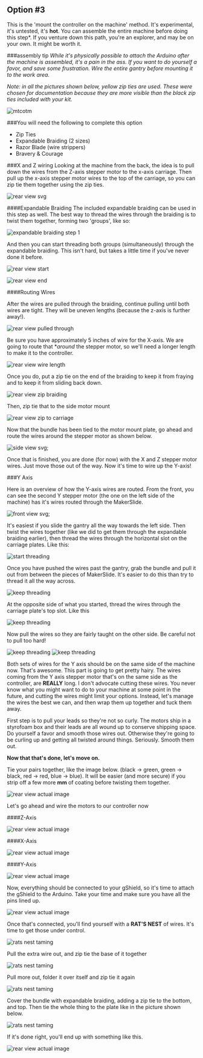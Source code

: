 ## Option #3 
This is the 'mount the controller on the machine' method. It's experimental, it's untested, it's **hot**. You can assemble the entire machine before doing this step*. If you venture down this path, you're an explorer, and may be on your own. It might be worth it.

###assembly tip
_While it's physically possible to attach the Arduino after the machine is assembled, it's a pain in the ass. If you want to do yourself a favor, and save some frustration. Wire the entire gantry before mounting it to the work area._


_Note: in all the pictures shown below, yellow zip ties are used. These were chosen for documentation because they are more visible than the black zip ties included with your kit._

![mtcotm](wiring/68-so_wiring-067.jpg)

###You will need the following to complete this option

* Zip Ties
* Expandable Braiding (2 sizes)
* Razor Blade (wire strippers)
* Bravery & Courage

###X and Z wiring 
Looking at the machine from the back, the idea is to pull down the wires from the Z-axis stepper motor to the x-axis carriage. Then pull up the x-axis stepper motor wires to the top of the carriage, so you can zip tie them together using the zip ties. 

![rear view svg](wiring/wiring_3_rearview.svg)


####Expandable Braiding
The included expandable braiding can be used in this step as well. The best way to thread the wires through the braiding is to twist them together, forming two 'groups', like so:

![expandable braiding step 1](wiring/38-so_wiring-037.jpg)

And then you can start threading both groups (simultaneously) through the expandable braiding. This isn't hard, but takes a little time if you've never done it before. 

![rear view start](wiring/39-so_wiring-038.jpg)

![rear view end](wiring/40-so_wiring-039.jpg)


####Routing Wires

After the wires are pulled through the braiding, continue pulling until both wires are tight. They will be uneven lengths (because the z-axis is further away!).

![rear view pulled through](wiring/43-so_wiring-042.jpg)

Be sure you have approximately 5 inches of wire for the X-axis. We are going to route that **around* the stepper motor, so we'll need a longer length to make it to the controller.

![rear view wire length](wiring/46-so_wiring-045.jpg)

Once you do, put a zip tie on the end of the braiding to keep it from fraying and to keep it from sliding back down. 

![rear view zip braiding](wiring/44-so_wiring-043.jpg)

Then, zip tie that to the side motor mount

![rear view zip to carriage](wiring/47-so_wiring-046.jpg)

Now that the bundle has been tied to the motor mount plate, go ahead and route the wires around the stepper motor as shown below. 

![side view svg](wiring/wiring_3_sideview.svg);

Once that is finished, you are done (for now) with the X and Z stepper motor wires. Just move those out of the way. Now it's time to wire up the Y-axis!

###Y Axis

Here is an overview of how the Y-axis wires are routed. From the front, you can see the second Y stepper motor (the one on the left side of the machine) has it's wires routed through the MakerSlide. 

![front view svg](wiring/wiring_3_frontview.svg);

It's easiest if you slide the gantry all the way towards the left side. Then twist the wires together (like we did to get them through the expandable braiding earlier), then thread the wires through the horizontal slot on the carriage plates. Like this:

![start threading](wiring/27-so_wiring-026.jpg)

Once you have pushed the wires past the gantry, grab the bundle and pull it out from between the pieces of MakerSlide. It's easier to do this than try to thread it all the way across.

![keep threading](wiring/28-so_wiring-027.jpg)

At the opposite side of what you started, thread the wires through the carriage plate's top slot. Like this

![keep threading](wiring/29-so_wiring-028.jpg)

Now pull the wires so they are fairly taught on the other side. Be careful not to pull too hard!

![keep threading](wiring/31-so_wiring-030.jpg)
![keep threading](wiring/30-so_wiring-029.jpg)

Both sets of wires for the Y axis should be on the same side of the machine now. That's awesome. This part is going to get pretty hairy. The wires coming from the Y axis stepper motor that's on the same side as the controller, are **REALLY** long. I don't advocate cutting these wires. You never know what you might want to do to your machine at some point in the future, and cutting the wires might limit your options. Instead, let's manage the wires the best we can, and then wrap them up together and tuck them away. 

First step is to pull your leads so they're not so curly. The motors ship in a styrofoam box and their leads are all wound up to conserve shipping space. Do yourself a favor and smooth those wires out. Otherwise they're going to be curling up and getting all twisted around things. Seriously. Smooth them out.

**Now that that's done, let's move on.**

Tie your pairs together, like the image below. (black -> green, green -> black, red -> red, blue -> blue). It will be easier (and more secure) if you strip off a few more **mm** of coating before twisting them together.  

![rear view actual image](wiring/50-so_wiring-049.jpg)


Let's go ahead and wire the motors to our controller now

####Z-Axis

![rear view actual image](wiring/49-so_wiring-048.jpg)

####X-Axis

![rear view actual image](wiring/52-so_wiring-051.jpg)

####Y-Axis

![rear view actual image](wiring/54-so_wiring-053.jpg)


Now, everything should be connected to your gShield, so it's time to attach the gShield to the Arduino. Take your time and make sure you have all the pins lined up.

![rear view actual image](wiring/55-so_wiring-054.jpg)

Once that's connected, you'll find yourself with a **RAT'S NEST** of wires. It's time to get those under control. 

![rats nest taming](wiring/57-so_wiring-056.jpg)

Pull the extra wire out, and zip tie the base of it together

![rats nest taming](wiring/58-so_wiring-057.jpg)

Pull more out, folder it over itself and zip tie it again

![rats nest taming](wiring/59-so_wiring-058.jpg)

Cover the bundle with expandable braiding, adding a zip tie to the bottom, and top. Then tie the whole thing to the plate like in the picture shown below.

![rats nest taming](wiring/60-so_wiring-059.jpg)

If it's done right, you'll end up with something like this. 

![rear view actual image](wiring/68-so_wiring-067.jpg)